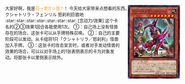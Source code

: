 <img style="position:absolute;margin-left:400px" src="DABL-JP012.jpg" alt="">
大家好啊，我是<font color="FFAA33">芬→里尔↓狼↑</font>！  
今天给大家带来点想看的东西。  
  
<div style="width:380px">
クシャトリラ・フェンリル  
怒刹利巨狼<font align="right">地</font>
:star::star::star::star::star::star::star:  
[念动力/效果]  
这个卡名的②③效果1回合各能使用1次。  
①：自己场上没有怪兽存在的场合，这张卡可以从手牌特殊召唤。  
②：自己的主要阶段可以发动。从卡组将1只「クシャトリラ／怒刹利」怪兽加入手牌。  
③：这张卡的攻击宣言时，或者对手发动怪兽的效果的场合，可以以对手场上的1张表侧表示的卡为对象发动。将那张卡以里侧表示除外。  
</div>
